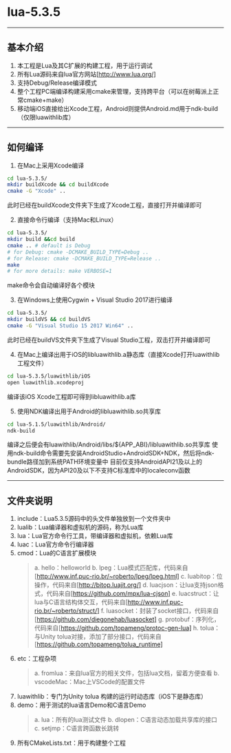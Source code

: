 # lua-5.3.5

----

## 基本介绍

1. 本工程是Lua及其C扩展的构建工程，用于运行调试
2. 所有Lua源码来自lua官方网站[http://www.lua.org/]
3. 支持Debug/Release编译模式
4. 整个工程PC端编译构建采用cmake来管理，支持跨平台（可以在树莓派上正常cmake+make）
5. 移动端iOS直接给出Xcode工程，Android则提供Android.md用于ndk-build（仅限luawithlib库）

----

## 如何编译

1. 在Mac上采用Xcode编译
```bash
cd lua-5.3.5/
mkdir buildXcode && cd buildXcode
cmake -G "Xcode" ..
```
此时已经在buildXcode文件夹下生成了Xcode工程，直接打开并编译即可

2. 直接命令行编译（支持Mac和Linux）
```bash
cd lua-5.3.5/
mkdir build &&cd build
cmake .. # default is Debug
# for Debug: cmake -DCMAKE_BUILD_TYPE=Debug ..
# for Release: cmake -DCMAKE_BUILD_TYPE=Release ..
make
# for more details: make VERBOSE=1 
```
make命令会自动编译好各个模块

3. 在Windows上使用Cygwin + Visual Studio 2017进行编译
```bash
cd lua-5.3.5/
mkdir buildVS && cd buildVS
cmake -G "Visual Studio 15 2017 Win64" ..
```
此时已经在buildVS文件夹下生成了Visual Studio工程，双击打开并编译即可

4. 在Mac上编译出用于iOS的libluawithlib.a静态库（直接Xcode打开luawithlib工程文件）
```bash
cd lua-5.3.5/luawithlib/iOS
open luawithlib.xcodeproj
```
编译该iOS Xcode工程即可得到libluawithlib.a库

5. 使用NDK编译出用于Android的libluawithlib.so共享库
```bash
cd lua-5.1.5/luawithlib/Android/
ndk-build
```
编译之后便会有luawithlib/Android/libs/${APP_ABI}/libluawithlib.so共享库
使用ndk-build命令需要先安装AndroidStudio+AndroidSDK+NDK，然后将ndk-bundle路径加到系统PATH环境变量中
目前仅支持AndroidAPI21及以上的AndroidSDK，因为API20及以下不支持C标准库中的localeconv函数

----

## 文件夹说明

1. include：Lua5.3.5源码中的头文件单独放到一个文件夹中
2. lualib：Lua编译器和虚拟机的源码，称为Lua库
3. lua：Lua官方命令行工具，带编译器和虚拟机，依赖Lua库
4. luac：Lua官方命令行编译器
5. cmod：Lua的C语言扩展模块
	>a. hello：helloworld
	>b. lpeg：Lua模式匹配库，代码来自[http://www.inf.puc-rio.br/~roberto/lpeg/lpeg.html]
	>c. luabitop：位操作，代码来自[http://bitop.luajit.org/]
	>d. luacjson：让lua支持json格式，代码来自[https://github.com/mpx/lua-cjson]
	>e. luacstruct：让lua与C语言结构体交互，代码来自[http://www.inf.puc-rio.br/~roberto/struct/]
	>f. luasocket：封装了socket接口，代码来自[https://github.com/diegonehab/luasocket]
	>g. protobuf：序列化，代码来自[https://github.com/topameng/protoc-gen-lua]
	>h. tolua：与Unity tolua对接，添加了部分接口，代码来自[https://github.com/topameng/tolua_runtime]
6. etc：工程杂项
	>a. fromlua：来自lua官方的相关文件，包括lua文档，留着方便查看
	>b. vscodeMac：Mac上VSCode的配置文件
7. luawithlib：专门为Unity tolua 构建的运行时动态库（iOS下是静态库）
8. demo：用于测试的lua语言Demo和C语言Demo
	>a. lua：所有的lua测试文件
	>b. dlopen：C语言动态加载共享库的接口
	>c. setjmp：C语言跨函数长跳转
9. 所有CMakeLists.txt：用于构建整个工程
